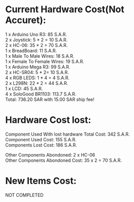 # Current Hardware Cost(Not Accuret):
1 x Arduino Uno R3: 85 S.A.R.<br/>
2 x Joystick: 5 * 2 = 10 S.A.R. <br/>
2 x HC-06: 35 * 2 = 70 S.A.R.<br/>
1 x BreadBoard: 11 S.A.R.<br/>
1 x Male To Male Wires: 18 S.A.R.<br/>
1 x Female To Female Wires: 19 S.A.R.<br/>
1 x Arduino Mega R3: 99 S.A.R.<br/> 
2 x HC-SR04: 5 * 2= 10 S.A.R.<br/>
4 x RGB LEDS: 1 * 4 = 4 S.A.R. <br/>
2 x L298N: 22 * 2 = 44 S.A.R. <br/>
1 x LCD: 45 S.A.R.<br/>
4 x SoloGood BR1103: 113.7 S.A.R.<br/>
Total: 736.20 SAR with 15.00 SAR ship fee! <br/>

# Hardware Cost lost:
Component Used With lost hardware Total Cost: 342 S.A.R.<br/>
Component Used Cost: 155 S.A.R.<br/>
Components Lost Cost: 186 S.A.R.<br/>

Other Components Abondoned: 2 x HC-06<br/>
Other Components Abondoned Cost: 35 x 2 = 70 S.A.R.<br/>

# New Items Cost: 
NOT COMPLETED
